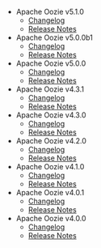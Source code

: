 
<!---
# Licensed to the Apache Software Foundation (ASF) under one
# or more contributor license agreements.  See the NOTICE file
# distributed with this work for additional information
# regarding copyright ownership.  The ASF licenses this file
# to you under the Apache License, Version 2.0 (the
# "License"); you may not use this file except in compliance
# with the License.  You may obtain a copy of the License at
#
#     http://www.apache.org/licenses/LICENSE-2.0
#
# Unless required by applicable law or agreed to in writing, software
# distributed under the License is distributed on an "AS IS" BASIS,
# WITHOUT WARRANTIES OR CONDITIONS OF ANY KIND, either express or implied.
# See the License for the specific language governing permissions and
# limitations under the License.
-->
* Apache Oozie v5.1.0
    * [Changelog](5.1.0/CHANGELOG.5.1.0.html)
    * [Release Notes](5.1.0/RELEASENOTES.5.1.0.html)
* Apache Oozie v5.0.0b1
    * [Changelog](5.0.0b1/CHANGELOG.5.0.0b1.html)
    * [Release Notes](5.0.0b1/RELEASENOTES.5.0.0b1.html)
* Apache Oozie v5.0.0
    * [Changelog](5.0.0/CHANGELOG.5.0.0.html)
    * [Release Notes](5.0.0/RELEASENOTES.5.0.0.html)
* Apache Oozie v4.3.1
    * [Changelog](4.3.1/CHANGELOG.4.3.1.html)
    * [Release Notes](4.3.1/RELEASENOTES.4.3.1.html)
* Apache Oozie v4.3.0
    * [Changelog](4.3.0/CHANGELOG.4.3.0.html)
    * [Release Notes](4.3.0/RELEASENOTES.4.3.0.html)
* Apache Oozie v4.2.0
    * [Changelog](4.2.0/CHANGELOG.4.2.0.html)
    * [Release Notes](4.2.0/RELEASENOTES.4.2.0.html)
* Apache Oozie v4.1.0
    * [Changelog](4.1.0/CHANGELOG.4.1.0.html)
    * [Release Notes](4.1.0/RELEASENOTES.4.1.0.html)
* Apache Oozie v4.0.1
    * [Changelog](4.0.1/CHANGELOG.4.0.1.html)
    * [Release Notes](4.0.1/RELEASENOTES.4.0.1.html)
* Apache Oozie v4.0.0
    * [Changelog](4.0.0/CHANGELOG.4.0.0.html)
    * [Release Notes](4.0.0/RELEASENOTES.4.0.0.html)
